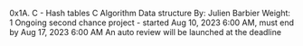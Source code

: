 0x1A. C - Hash tables
C
Algorithm
Data structure
 By: Julien Barbier
 Weight: 1
 Ongoing second chance project - started Aug 10, 2023 6:00 AM, must end by Aug 17, 2023 6:00 AM
 An auto review will be launched at the deadline
